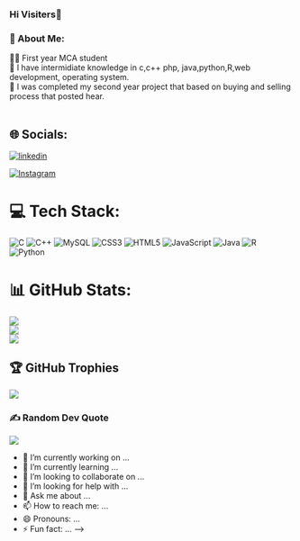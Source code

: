 

### Hi Visiters👋
### 💫 About Me:<br>
👨‍💻 First year MCA student<br>🌱 I have intermidiate knowledge in c,c++ php, java,python,R,web development, operating system.
<br>🔭 I was completed my second year project that based on buying and selling process that posted hear.
<br><br>


## 🌐 Socials:
[![linkedin](https://img.shields.io/badge/linkedin-%24E4405F.svg?logo=linkedin&logoColor=white)](https://www.linkedin.com/in/onkar-jagtap-661b22279?original_referer=https%3A%2F%2Fgithub.com%2FOnkar41) 

[![Instagram](https://img.shields.io/badge/Instagram-%23E4405F.svg?logo=Instagram&logoColor=white)](https://www.instagram.com/its_onkar41/) 

# 💻 Tech Stack:
![C](https://img.shields.io/badge/c-%2300599C.svg?style=for-the-badge&logo=c&logoColor=white) ![C++](https://img.shields.io/badge/c++-%2300599C.svg?style=for-the-badge&logo=c%2B%2B&logoColor=white) ![MySQL](https://img.shields.io/badge/mysql-%2300f.svg?style=for-the-badge&logo=mysql&logoColor=white) ![CSS3](https://img.shields.io/badge/css3-%231572B6.svg?style=for-the-badge&logo=css3&logoColor=white) ![HTML5](https://img.shields.io/badge/html5-%23E34F26.svg?style=for-the-badge&logo=html5&logoColor=white) ![JavaScript](https://img.shields.io/badge/javascript-%23323330.svg?style=for-the-badge&logo=javascript&logoColor=%23F7DF1E) ![Java](https://img.shields.io/badge/java-%23ED8B00.svg?style=for-the-badge&logo=java&logoColor=white) ![R](https://img.shields.io/badge/r-%23276DC3.svg?style=for-the-badge&logo=r&logoColor=white) ![Python](https://img.shields.io/badge/python-3670A0?style=for-the-badge&logo=python&logoColor=ffdd54)

# 📊 GitHub Stats:
![](https://github-readme-stats.vercel.app/api?username=Onkar41&theme=dark&hide_border=false&include_all_commits=false&count_private=false)<br/>
![](https://github-readme-streak-stats.herokuapp.com/?user=Onkar41&theme=dark&hide_border=false)<br/>
![](https://github-readme-stats.vercel.app/api/top-langs/?username=Onkar41&theme=dark&hide_border=false&include_all_commits=false&count_private=false&layout=compact)


## 🏆 GitHub Trophies
![](https://github-profile-trophy.vercel.app/?username=Onkar41&theme=radical&no-frame=false&no-bg=false&margin-w=4)

### ✍️ Random Dev Quote
![](https://quotes-github-readme.vercel.app/api?type=horizontal&theme=radical)


- 🔭 I’m currently working on ...
- 🌱 I’m currently learning ...
- 👯 I’m looking to collaborate on ...
- 🤔 I’m looking for help with ...
- 💬 Ask me about ...
- 📫 How to reach me: ...
- 😄 Pronouns: ...
- ⚡ Fun fact: ...
-->
